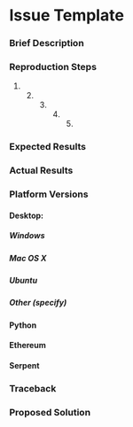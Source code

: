 ﻿# Issue Template
### Brief Description






### Reproduction Steps
1. 2. 3. 4. 5. 

### Expected Results










### Actual Results










### Platform Versions
####        Desktop:
#####                Windows <version>
#####                Mac OS X <version>
#####                Ubuntu <version>
#####                Other (specify)


####        Python <version>
####        Ethereum <version>
####        Serpent <version>


### Traceback










### Proposed Solution